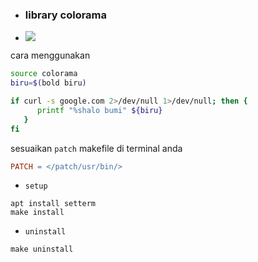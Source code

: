 - ### library colorama

- [![](https://img.shields.io/github/issues/Bayu12345677/library_colorama)](https://youtube.com/channel/UCtu-GcxKL8kJBXpR1wfMgWg)


cara menggunakan
```bash
source colorama
biru=$(bold biru)

if curl -s google.com 2>/dev/null 1>/dev/null; then {
      printf "%shalo bumi" ${biru}
   }
fi
```

sesuaikan `patch` makefile di terminal anda

```makefile
PATCH = </patch/usr/bin/>
```

- `setup`
```
apt install setterm
make install
```

- `uninstall`

```
make uninstall
```
